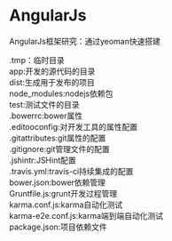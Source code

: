 AngularJs
=========

 AngularJs框架研究：通过yeoman快速搭建

 .tmp：临时目录<br />
 app:开发的源代码的目录<br />
 dist:生成用于发布的项目<br />
 node_modules:nodejs依赖包<br />
 test:测试文件的目录<br />
 .bowerrc:bower属性<br />
 .editooconfig:对开发工具的属性配置<br />
 .gitattributes:git属性的配置<br />
 .gitignore:git管理文件的配置<br />
 .jshintr:JSHint配置<br />
 .travis.yml:travis-ci持续集成的配置<br />
 bower.json:bower依赖管理<br />
 Gruntfile.js:grunt开发过程管理<br />
 karma.conf.js:karma自动化测试<br />
 karma-e2e.conf.js:karma端到端自动化测试<br />
 package.json:项目依赖文件<br />